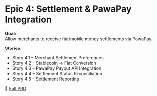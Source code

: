 # Epic 4: Settlement & PawaPay Integration

**Goal:**  
Allow merchants to receive fiat/mobile money settlements via PawaPay.

**Stories:**
- Story 4.1 – Merchant Settlement Preferences  
- Story 4.2 – Stablecoin → Fiat Conversion  
- Story 4.3 – PawaPay Payout API Integration  
- Story 4.4 – Settlement Status Reconciliation  
- Story 4.5 – Settlement Reporting  

📄 [Full PRD](../prd.md#epic-4-settlement--pawapay-integration)